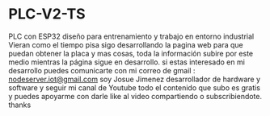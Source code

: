 # PLC-V2-TS
PLC con ESP32 diseño para entrenamiento y trabajo en entorno industrial
Vieran como el tiempo pisa sigo desarrollando la pagina web para que puedan obtener la placa y mas cosas, toda la información subire por este medio mientras la página sigue en desarrollo. si estas interesado en mi desarrollo puedes comunicarte con mi correo de gmail : nodeserver.iot@gmail.com soy Josue Jimenez desarrollador de hardware y software y seguir mi canal de Youtube todo el contenido que subo es gratis y puedes apoyarme con darle like al video compartiendo o subscribiendote. thanks
